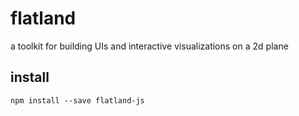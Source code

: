 # flatland

a toolkit for building UIs and interactive visualizations on a 2d plane

## install

```
npm install --save flatland-js
```